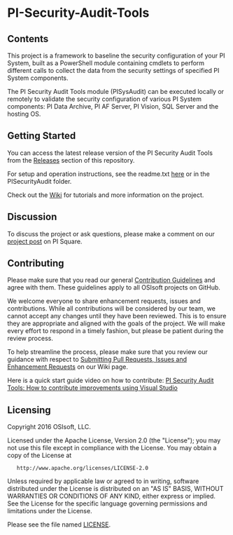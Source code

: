 # PI-Security-Audit-Tools

## Contents

This project is a framework to baseline the security configuration of your PI System, built as a PowerShell module containing cmdlets to perform different calls to collect the data from the security settings of specified PI System components.

The PI Security Audit Tools module (PISysAudit) can be executed locally or remotely to validate the security configuration of various PI System components: PI Data Archive, PI AF Server, PI Vision, SQL Server and the hosting OS.  

## Getting Started

You can access the latest release version of the PI Security Audit Tools from the [Releases](https://github.com/osisoft/PI-Security-Audit-Tools/releases) section of this repository.

For setup and operation instructions, see the readme.txt [here](https://github.com/osisoft/PI-Security-Audit-Tools/blob/master/PISecurityAudit/Readme.txt) or in the PISecurityAudit folder.

Check out the [Wiki](https://github.com/osisoft/PI-Security-Audit-Tools/wiki) for tutorials and more information on the project.

## Discussion

To discuss the project or ask questions, please make a comment on our [project post](https://pisquare.osisoft.com/groups/security/blog/2016/07/26/check-out-the-pi-security-audit-tools-on-github) on PI Square.

## Contributing

Please make sure that you read our general [Contribution Guidelines](https://github.com/osisoft/contributing) and agree with them.  These guidelines apply to all OSIsoft projects on GitHub.

We welcome everyone to share enhancement requests, issues and contributions.  While all contributions will be considered by our team, we cannot accept any changes until they have been reviewed.  This is to ensure they are appropriate and aligned with the goals of the project.  We will make every effort to respond in a timely fashion, but please be patient during the review process.

To help streamline the process, please make sure that you review our guidance with respect to [Submitting Pull Requests, Issues and Enhancement Requests](https://github.com/osisoft/PI-Security-Audit-Tools/wiki/Submitting-Pull-Requests,-Issues-and-Enhancement-Requests) on our Wiki page.

Here is a quick start guide video on how to contribute:
[PI Security Audit Tools: How to contribute improvements using Visual Studio](https://pisquare.osisoft.com/videos/1904)

## Licensing

Copyright 2016 OSIsoft, LLC.

   Licensed under the Apache License, Version 2.0 (the "License");
   you may not use this file except in compliance with the License.
   You may obtain a copy of the License at

       http://www.apache.org/licenses/LICENSE-2.0

   Unless required by applicable law or agreed to in writing, software
   distributed under the License is distributed on an "AS IS" BASIS,
   WITHOUT WARRANTIES OR CONDITIONS OF ANY KIND, either express or implied.
   See the License for the specific language governing permissions and
   limitations under the License.

Please see the file named [LICENSE](LICENSE).

